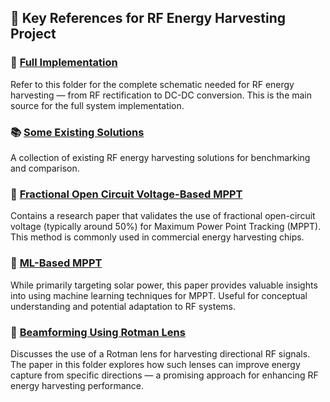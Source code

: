 ## 📘 Key References for RF Energy Harvesting Project

### 🔧 [Full Implementation](./Complete_implementation)
Refer to this folder for the complete schematic needed for RF energy harvesting — from RF rectification to DC-DC conversion. This is the main source for the full system implementation.

### 📚 [Some Existing Solutions](./Some_existing_Solutions)
A collection of existing RF energy harvesting solutions for benchmarking and comparison.

### 🔋 [Fractional Open Circuit Voltage-Based MPPT](./Fractional_open_circit_voltage)
Contains a research paper that validates the use of fractional open-circuit voltage (typically around 50%) for Maximum Power Point Tracking (MPPT). This method is commonly used in commercial energy harvesting chips.

### 🤖 [ML-Based MPPT](./ML_based_MPPT)
While primarily targeting solar power, this paper provides valuable insights into using machine learning techniques for MPPT. Useful for conceptual understanding and potential adaptation to RF systems.

### 📡 [Beamforming Using Rotman Lens](./Beamforming%20for%20directional%20signals)
Discusses the use of a Rotman lens for harvesting directional RF signals. The paper in this folder explores how such lenses can improve energy capture from specific directions — a promising approach for enhancing RF energy harvesting performance.
